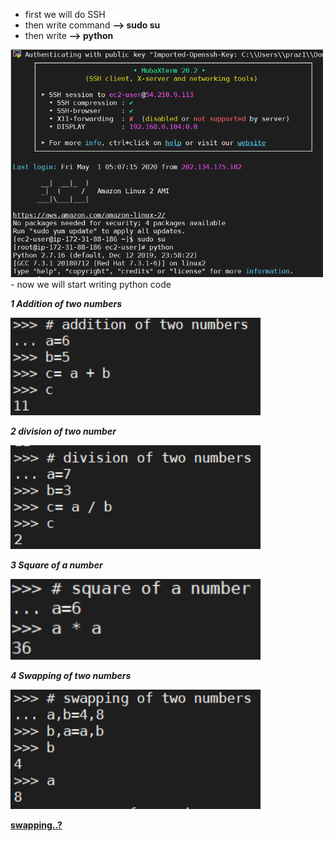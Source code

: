 - first we will do SSH 
- then write command **--> sudo su**
- then write **--> python**

<img src ="/images/sudo.png" width="500">
- now we will start writing python code

   ***1 Addition of two numbers***

 <img src ="/images/add.png" width="400">
 
 ***2 division of two number***
 
 <img src ="/images/divide.png" width="400">
 
 ***3 Square of a number***
 
 <img src ="/images/squar.png" width="400">
 
 ***4 Swapping of two numbers***
 
 <img src ="/images/swap.png" width="400">
 
 [**swapping..?**](https://www.geeksforgeeks.org/python-program-to-swap-two-numbers-without-using-third-variable/)
